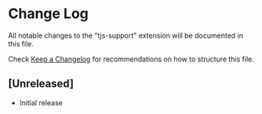 # Change Log

All notable changes to the "tjs-support" extension will be documented in this file.

Check [Keep a Changelog](http://keepachangelog.com/) for recommendations on how to structure this file.

## [Unreleased]

- Initial release